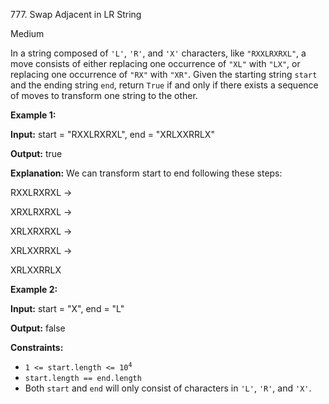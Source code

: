 777\. Swap Adjacent in LR String

Medium

In a string composed of `'L'`, `'R'`, and `'X'` characters, like `"RXXLRXRXL"`, a move consists of either replacing one occurrence of `"XL"` with `"LX"`, or replacing one occurrence of `"RX"` with `"XR"`. Given the starting string `start` and the ending string `end`, return `True` if and only if there exists a sequence of moves to transform one string to the other.

**Example 1:**

**Input:** start = "RXXLRXRXL", end = "XRLXXRRLX"

**Output:** true

**Explanation:** We can transform start to end following these steps: 

RXXLRXRXL -> 

XRXLRXRXL -> 

XRLXRXRXL -> 

XRLXXRRXL -> 

XRLXXRRLX

**Example 2:**

**Input:** start = "X", end = "L"

**Output:** false

**Constraints:**

*   <code>1 <= start.length <= 10<sup>4</sup></code>
*   `start.length == end.length`
*   Both `start` and `end` will only consist of characters in `'L'`, `'R'`, and `'X'`.